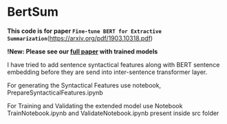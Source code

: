 # BertSum

**This code is for paper `Fine-tune BERT for Extractive Summarization`**(https://arxiv.org/pdf/1903.10318.pdf)

**!New: Please see our [full paper](https://arxiv.org/abs/1908.08345) with trained models**

I have tried to add sentence syntactical features along with BERT sentence embedding before they are send into inter-sentence transformer layer.

For generating the Syntactical Features use notebook, PrepareSyntacticalFeatures.ipynb

For Training and Validating the extended model use Notebook TrainNotebook.ipynb and ValidateNotebook.ipynb present inside src folder
